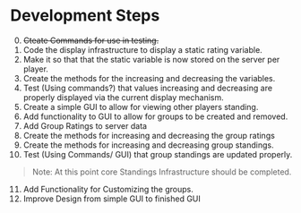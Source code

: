 # Development Steps
0. ~~Cteate Commands for use in testing.~~
1. Code the display infrastructure to display a static rating variable.
2. Make it so that that the static variable is now stored on the server per player.
3. Create the methods for the increasing and decreasing the variables.
4. Test (Using commands?) that values increasing and decreasing are properly displayed via the current display mechanism.
5. Create a simple GUI to allow for viewing other players standing.
6. Add functionality to GUI to allow for groups to be created and removed.
7. Add Group Ratings to server data 
8. Create the methods for increasing and decreasing the group ratings
9. Create the methods for increasing and decreasing group standings.
10. Test (Using Commands/ GUI) that group standings are updated properly.
> Note: At this point core Standings Infrastructure should be completed.
11. Add Functionality for Customizing the groups.
12. Improve Design from simple GUI to finished GUI
